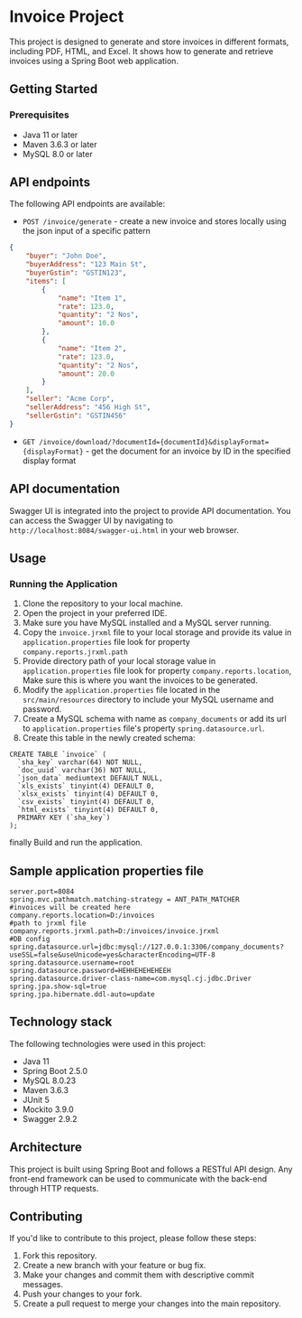 # Invoice Project

This project is designed to generate and store invoices in different formats, including PDF, HTML, and Excel. It shows how to generate and retrieve invoices using a Spring Boot web application.

## Getting Started

### Prerequisites

- Java 11 or later
- Maven 3.6.3 or later
- MySQL 8.0 or later



## API endpoints

The following API endpoints are available:

* `POST /invoice/generate` - create a new invoice and stores locally using the json input of a specific pattern

```json
{
    "buyer": "John Doe",
    "buyerAddress": "123 Main St",
    "buyerGstin": "GSTIN123",
    "items": [
        {
            "name": "Item 1",
            "rate": 123.0,
            "quantity": "2 Nos",
            "amount": 10.0
        },
        {
            "name": "Item 2",
            "rate": 123.0,
            "quantity": "2 Nos",
            "amount": 20.0
        }
    ],
    "seller": "Acme Corp",
    "sellerAddress": "456 High St",
    "sellerGstin": "GSTIN456"
}
```
 
* `GET /invoice/download/?documentId={documentId}&displayFormat={displayFormat}` - get the document for an invoice by ID in the specified display format

## API documentation

Swagger UI is integrated into the project to provide API documentation. You can access the Swagger UI by navigating to `http://localhost:8084/swagger-ui.html` in your web browser.

## Usage

### Running the Application

1. Clone the repository to your local machine.
2. Open the project in your preferred IDE.
3. Make sure you have MySQL installed and a MySQL server running.
4. Copy the `invoice.jrxml` file to your local storage and provide its value in `application.properties` file look for property `company.reports.jrxml.path`
5. Provide directory path of your local storage value in `application.properties` file look for property `company.reports.location`, Make sure this is where you want the invoices to be generated.  
4. Modify the `application.properties` file located in the `src/main/resources` directory to include your MySQL username and password.
5. Create a MySQL schema with name as `company_documents` or add its url to `application.properties` file's property  `spring.datasource.url`.
6. Create this table in the newly created schema: 

```
CREATE TABLE `invoice` (
  `sha_key` varchar(64) NOT NULL,
  `doc_uuid` varchar(36) NOT NULL,
  `json_data` mediumtext DEFAULT NULL,
  `xls_exists` tinyint(4) DEFAULT 0,
  `xlsx_exists` tinyint(4) DEFAULT 0,
  `csv_exists` tinyint(4) DEFAULT 0,
  `html_exists` tinyint(4) DEFAULT 0,
  PRIMARY KEY (`sha_key`)
);
```
finally Build and run the application.


## Sample application properties file 

```
server.port=8084
spring.mvc.pathmatch.matching-strategy = ANT_PATH_MATCHER
#invoices will be created here
company.reports.location=D:/invoices
#path to jrxml file 
company.reports.jrxml.path=D:/invoices/invoice.jrxml
#DB config
spring.datasource.url=jdbc:mysql://127.0.0.1:3306/company_documents?useSSL=false&useUnicode=yes&characterEncoding=UTF-8
spring.datasource.username=root
spring.datasource.password=HEHHEHEHEHEEH
spring.datasource.driver-class-name=com.mysql.cj.jdbc.Driver
spring.jpa.show-sql=true
spring.jpa.hibernate.ddl-auto=update

```
## Technology stack

The following technologies were used in this project:

* Java 11
* Spring Boot 2.5.0
* MySQL 8.0.23
* Maven 3.6.3
* JUnit 5
* Mockito 3.9.0
* Swagger 2.9.2

## Architecture
This project is built using Spring Boot and follows a RESTful API design. Any front-end framework can be used to communicate with the back-end through HTTP requests.

## Contributing
If you'd like to contribute to this project, please follow these steps:

1. Fork this repository.
2. Create a new branch with your feature or bug fix.
3. Make your changes and commit them with descriptive commit messages.
4. Push your changes to your fork.
5. Create a pull request to merge your changes into the main repository.
